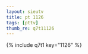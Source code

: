 ```yaml
--- 
layout: sieutv
title: pt 1126
tags: [pttv]
thumb_re: q7t11126
---
```

{% include q7t1 key="1126" %} 
